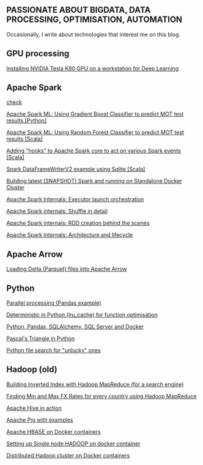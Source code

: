 ## PASSIONATE ABOUT BIGDATA, DATA PROCESSING, OPTIMISATION, AUTOMATION

Occasionally, I write about technologies that interest me on this blog.  

## GPU processing

[Installing NVIDIA Tesla K80 GPU on a workstation for Deep Learning](gpu/k80_installation.md)

## Apache Spark

[check](spark/scale_up_prediction_model.ipynb)

[Apache Spark ML: Using Gradient Boost Classifier to predict MOT test results [Python]](spark/spark_ml_gradient_boost_mot.md)

[Apache Spark ML: Using Random Forest Classifier to predict MOT test results [Scala]](spark/spark_ml_random_forest_mot.md)

[Adding "hooks" to Apache Spark core to act on various Spark events [Scala]](spark/hooks.md)

[Spark DataFrameWriterV2 example using Sqlite [Scala]](spark/dataframewriter_v2.md)

[Building latest (SNAPSHOT) Spark and running on Standalone Docker Cluster](spark/docker_stanalone_cluster.md)

[Apache Spark Internals: Executor launch orchestration](spark/spark_internals_executor_launch.md)

[Apache Spark internals: Shuffle in detail](spark/spark_internals_shuffle.md)

[Apache Spark internals: RDD creation behind the scenes](spark/spark_internals_rdd.md)

[Apache Spark Internals: Architecture and lifecycle](spark/spark_internals_arch.md)

## Apache Arrow

[Loading Delta (Parquet) files into Apache Arrow](arrow/delta_load.md)

## Python
[Parallel processing (Pandas example)](python/pandas_parallel.md)

[Deterministic in Python (lru_cache) for function optimisation](python/lru_cache.md)

[Python, Pandas, SQLAlchemy, SQL Server and Docker](python/python_pandas_sqlalchemy_sqlserver_docker.md)

[Pascal's Triangle in Python](python/pascal.md)

[Python file search for "unlucky" ones](python/file_search.md)

## Hadoop (old)
[Building Inverted Index with Hadoop MapReduce (for a search engine)](hadoop/inverted_index.md)

[Finding Min and Max FX Rates for every country using Hadoop MapReduce](hadoop/min_max.md)

[Apache Hive in action](hadoop/hive.md)

[Apache Pig with examples](hadoop/pig.md)

[Apache HBASE on Docker containers](hadoop/hbase_docker.md)

[Setting up Single node HADOOP on docker container](hadoop/hadoop_single_node.md)

[Distributed Hadoop cluster on Docker containers](hadoop/hadoop_distributed.md)
